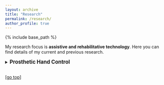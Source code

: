 ```yaml
---
layout: archive
title: "Research"
permalink: /research/
author_profile: true
---
```


{% include base_path %}

My research focus is **assistive and rehabilitative technology**. Here you can find details of my current and previous research.

<details>
    <summary><strong><big>Prosthetic Hand Control</big></strong></summary>
    <br>
    <details>
      <summary><strong>Terminal Device and Gripper Design</strong></summary>
      <strong>Non-Humanoid Prosthetic End Effectors</strong>
      <table width="100%" style="border:0px solid white; width:100%">
        <tr style="border:0px;">
          <td width="300" style="border:0px; vertical-align:top"><img src="https://digbychappell.github.io//images/research/non-humanoid.gif" align="right" width="300px"></td>
          <td width="450" style="border:0px; vertical-align:top"> <a href="https://arxiv.org/pdf/2409.15589">Beyond Humanoid Prosthetic Hands: Modular Terminal Devices That Improve User Performance</a>
            <br><b>Digby Chappell</b>, Barry Mulvey, Shehara Perera, Fernando Bello, Petar Kormushev, and Nicolas Rojas.<br>
            <i>Under Review.</i> <b>2023</b>.<br>
            <a href="https://arxiv.org/pdf/2409.15589">Pre-print</a> | <a href="https://youtu.be/lGFq_VcQJmM">Video</a>
          </td>
        </tr>
      </table>
    Despite decades of research and development, myoelectric prosthetic hands lack functionality and are often rejected by users. This lack in functionality can be attributed to the widely accepted anthropomorphic design ideology in the field; attempting to replicate human hand form and function despite severe limitations in control and sensing technology. Instead, prosthetic hands can be tailored to perform specific tasks without increasing complexity by shedding the constraints of anthropomorphism. In this paper, we develop and evaluate four open-source modular non-humanoid devices to perform the motion required to replicate human flicking motion and to twist a screwdriver, and the functionality required to pick and place flat objects and to cut paper. Experimental results from these devices demonstrate that, versus a humanoid prosthesis, non-humanoid prosthesis design dramatically improves task performance, reduces user compensatory movement, and reduces task load. Case studies with two end users demonstrate the translational benefits of this research. We found that special attention should be paid to monitoring end-user task load to ensure positive rehabilitation outcomes.
    <strong>The Hydra Hand</strong>
      <table width="100%" style="border:0px solid white; width:100%">
        <tr style="border:0px;">
          <td width="300" style="border:0px; vertical-align:top"><img src="https://digbychappell.github.io//images/research/hydra.gif" align="right" width="300px"></td>
          <td width="450" style="border:0px; vertical-align:top"> <a href="https://ieeexplore.ieee.org/document/10268091">The Hydra Hand: A Mode-Switching Underactuated Gripper with Precision and Power Grasping Modes</a>
            <br><b>Digby Chappell</b>, Fernando Bello, Petar Kormushev, and Nicolas Rojas.<br>
            <i>IEEE Robotics and Automation Letters (RA-L), presented at ICRA.</i> <b>2023</b>.<br>
            <a href="https://arxiv.org/abs/2309.14266.pdf">Paper</a> | <a href="https://www.youtube.com/watch?v=upLHX3POim0">Video</a>
          </td>
        </tr>
      </table>
      Human hands are able to grasp a wide range of object sizes, shapes, and weights, achieved via reshaping and altering their apparent grasping stiffness between compliant power and rigid precision. Achieving similar versatility in robotic hands remains a challenge, which has often been addressed by adding extra controllable degrees of freedom, tactile sensors, or specialised extra grasping hardware, at the cost of control complexity and robustness. We introduce a novel reconfigurable four-fingered two-actuator underactuated gripper -- the Hydra Hand -- that switches between compliant power and rigid precision grasps using a single motor, while generating grasps via a single hydraulic actuator -- exhibiting adaptive grasping between finger pairs, enabling the power grasping of two objects simultaneously. The mode switching mechanism and the hand's kinematics are presented and analysed, and performance is tested on two grasping benchmarks: one focused on rigid objects, and the other on items of clothing. The Hydra Hand is shown to excel at grasping large and irregular objects, and small objects with its respective compliant power and rigid precision configurations. The hand's versatility is then showcased by executing the challenging manipulation task of safely grasping and placing a bunch of grapes, and then plucking a single grape from the bunch.
    <br><br>
    </details>
    <br>
    <details>
      <summary><strong>Continuous Myoelectric Control</strong></summary>
      <strong>Closed-Loop Continuous Myoelectric Control</strong>
      <table width="100%" style="border:0px solid white; width:100%">
        <tr style="border:0px;">
          <td align="center" width="750" style="border:0px;"><img src="https://digbychappell.github.io//images/research/wass_continuous.png" width="600"></td>
        </tr>
        <tr style="border:0px;">
          <td width="750" style="border:0px;"> <a href="https://arxiv.org/pdf/2409.15578">Examining the physical and psychological effects of combining multimodal feedback with continuous control in prosthetic hands</a>
            <br><b>Digby Chappell</b>, Zeyu Yang, Angus B. Clark, Alexandre Berkovic, Colin Laganier, Weston Baxter, Fernando Bello, Petar Kormushev, and Nicolas Rojas.<br>
            <i>Under Review.</i> <b>2024</b>.<br>
            <a href="https://arxiv.org/pdf/2409.15578">Pre-print</a>
          </td>
        </tr>
      </table>
      This paper presents the implementation and evaluation of three specific, yet complementary, mechanisms of haptic feedback---namely normal displacement, tangential position, and vibration---to render, at a finger-level, aspects of touch and proprioception from a prosthetic hand without specialised sensors. This feedback is executed by an armband worn around the upper arm divided into five somatotopic modules, one per each finger. To evaluate the system, just-noticeable difference experiments for normal displacement and tangential position were carried out, validating that users are most sensitive to feedback from modules located on glabrous (hairless) skin regions of the upper arm. Moreover, users identifying finger-level contact using multi-modal feedback of vibration followed by normal displacement performed significantly better than those using vibration feedback alone, particularly when reporting exact combinations of fingers. Finally, the point of subjective equality of tangential position feedback was measured simultaneously for all modules, which showed promising results, but indicated that further development is required to achieve full finger-level position rendering.
      <br><br>      
      <strong>Haptic Feedback Armband</strong>
      <table width="100%" style="border:0px solid white; width:100%">
        <tr style="border:0px;">
          <td align="center" width="750" style="border:0px;"><img src="https://digbychappell.github.io//images/research/haptic_armband.png" width="600"></td>
        </tr>
        <tr style="border:0px;">
          <td width="750" style="border:0px;"> <a href="https://link.springer.com/chapter/10.1007/978-3-031-06249-0_16">A Multi-Modal Haptic Armband for Finger-Level Sensory Feedback from a Prosthetic Hand</a>
            <br>Alexandre Berkovic, Colin Laganier, <b>Digby Chappell</b>, Thrishantha Nanayakkara, Fernando Bello, Petar Kormushev, and Nicolas Rojas.<br>
            <i>Eurohaptics.</i> <b>2022</b>.<br>
            <a href="https://link.springer.com/content/pdf/10.1007/978-3-031-06249-0_16.pdf">Paper</a> | <a href="https://webcast.tuhh.de/Mediasite/Play/bdcfa56e8f1c4593a4690fd58b644c2d1d">Presentation</a>
          </td>
        </tr>
      </table>
      This paper presents the implementation and evaluation of three specific, yet complementary, mechanisms of haptic feedback---namely normal displacement, tangential position, and vibration---to render, at a finger-level, aspects of touch and proprioception from a prosthetic hand without specialised sensors. This feedback is executed by an armband worn around the upper arm divided into five somatotopic modules, one per each finger. To evaluate the system, just-noticeable difference experiments for normal displacement and tangential position were carried out, validating that users are most sensitive to feedback from modules located on glabrous (hairless) skin regions of the upper arm. Moreover, users identifying finger-level contact using multi-modal feedback of vibration followed by normal displacement performed significantly better than those using vibration feedback alone, particularly when reporting exact combinations of fingers. Finally, the point of subjective equality of tangential position feedback was measured simultaneously for all modules, which showed promising results, but indicated that further development is required to achieve full finger-level position rendering.
    </details>
    <br>
    <details>
      <summary><strong>Classification-Based Myoelectric Control</strong></summary>
      <strong>Control with Minimal Data</strong><br>
      <table width="100%" style="border:0px solid white; width:100%">
        <tr style="border:0px;">
          <td align="center" width="750" style="border:0px;"><img src="https://digbychappell.github.io//images/research/wass_discrete.gif" width="600"></td>
        </tr>
        <tr style="border:0px;">
          <td width="750" style="border:0px;"> <a href="https://ieeexplore.ieee.org/abstract/document/9896480/">Towards Instant Calibration in Myoelectric Prosthetic Hands: A Highly Data-Efficient Controller Based on the Wasserstein Distance (Oral Presentation)</a>
            <br><b>Digby Chappell</b>, Zeyu Yang, Honn Wee Son, Fernando Bello, Petar Kormushev, and Nicolas Rojas.<br>
            <i>IEEE International Conference on Rehabilitation Robotics (ICORR).</i> <b>2022</b>.<br>
            <a href="https://spiral.imperial.ac.uk/bitstream/10044/1/96928/2/Conference_Paper___ICORR_2022___Wasserstein_Control.pdf">Paper</a> | <a href="https://www.youtube.com/watch?v=AWtHQU4buZI">Video</a> | <a href="https://www.youtube.com/watch?v=O_SNMl11OJY">Presentation</a>
          </td>
        </tr>
      </table>
    Prosthetic hand control research typically focuses on developing increasingly complex controllers to achieve diminishing returns in pattern recognition of muscle activity signals, making models less suitable for user calibration. Some works have investigated transfer learning to alleviate this, but such approaches increase model size dramatically---thus reducing their suitability for implementation on real prostheses. In this work, we propose a novel, non-parametric controller that uses the Wasserstein distance to compare the distribution of incoming signals to those of a set of reference distributions, with the intended action classified as the closest distribution. This controller requires only a single capture of data per reference distribution, making calibration almost instantaneous. Preliminary experiments building a reference library show that, in theory, users are able to produce up to 9 distinguishable muscle activity patterns. However, in practice, variation when repeating actions reduces this. Controller accuracy results show that 10 participants without and 1 participant with upper limb difference were able to use the controller with a maximum of two recalibrations to perform 6 actions at an average accuracy of 89.9% and 86.7%, respectively. Practical experiments show that the controller allows users to complete all tasks of the Jebsen-Taylor Hand Function Test, although the task of picking and placing small common objects required on average more time than the protocol’s maximum time.
      <br><br>
      <strong>Embedded Deep Learning-Based Control (ICRA 2022)</strong><br>
      <table width="100%" style="border:0px solid white; width:100%">
        <tr style="border:0px;">
          <td width="300" style="border:0px; vertical-align:top"><img src="https://digbychappell.github.io//images/research/embedded.png" align="right" width="300px"></td>
          <td width="450" style="border:0px; vertical-align:top"> <a href="https://ieeexplore.ieee.org/abstract/document/9811741/">Instinctive Real-time sEMG-Based Control of Prosthetic Hand with Reduced Data Acquisition and Embedded Deep Learning Training</a>
            <br>Zeyu Yang, Angus B. Clark, <b>Digby Chappell</b>, and Nicolas Rojas.<br>
            <i>IEEE International Conference on Robotics and Automation (ICRA).</i> <b>2023</b>.<br>
            <a href="https://drive.google.com/file/u/0/d/1RFQpLkuLijaY43AA8kR5XPqLvcGlExeF/view">Paper</a> | <a href="https://www.youtube.com/watch?v=fXIlpW6o_YA">Presentation</a>
          </td>
        </tr>
      </table>
    Achieving instinctive multi-grasp control of prosthetic hands typically still requires a large number of sensors, such as electromyography (EMG) electrodes mounted on a residual limb, that can be costly and time consuming to position, with their signals difficult to classify. Deep-learning-based EMG classifiers however have shown promising results over traditional methods, yet due to high computational requirements, limited work has been done with in-prosthetic training. By targeting specific muscles non-invasively, separating grasping action into hold and release states, and implementing data augmentation, we show in this paper that accurate results for embedded, instinctive, multi-grasp control can be achieved with only 2 low-cost sensors, a simple neural network, and minimal amount of training data. The presented controller, which is based on only 2 surface EMG (sEMG) channels, is implemented in an enhanced version of the OLYMPIC prosthetic hand. Results demonstrate that the controller is capable of identifying all 7 specified grasps and gestures with 93% accuracy, and is successful in achieving several real-life tasks in a real world setting.
    </details>
    <br>
    <details>
      <summary><strong>User Training with Traditional Myoelectric Controllers</strong></summary>
      <strong>Virtual Reality Training</strong><br>
      <table width="100%" style="border:0px solid white; width:100%">
        <tr style="border:0px;">
          <td width="300" style="border:0px; vertical-align:top"><img src="https://digbychappell.github.io//images/research/vr_training.png" align="right" width="300px"></td>
          <td width="450" style="border:0px; vertical-align:top"> <a href="https://ieeexplore.ieee.org/abstract/document/9714006">Virtual Reality Pre-Prosthetic Hand Training with Physics Simulation and Robotic Force Interaction</a>
            <br><b>Digby Chappell</b>, Honn Wee Son, Angus B. Clark, Zeyu Yang, Fernando Bello, Petar Kormushev, and Nicolas Rojas.<br>
            <i>IEEE Robotics and Automation Letters (RA-L), presented at ICRA.</i> <b>2022</b>.<br>
            <a href="https://spiral.imperial.ac.uk/bitstream/10044/1/95373/2/Conference_Paper___ICRA_2022___VR_Prosthetic_Hand_Feedback_Resubmission.pdf">Paper</a> | <a href="https://www.youtube.com/watch?v=beY-pm6CNCM">Video</a> | <a href="https://www.youtube.com/watch?v=8G7L77RqZ6o">Presentation</a>
          </td>
        </tr>
      </table>
      Virtual reality (VR) rehabilitation systems have been proposed to enable prosthetic hand users to perform training before receiving their prosthesis. Improving pre-prosthetic training to be more representative and better prepare the patient for prosthesis use is a crucial step forwards in rehabilitation. However, existing VR platforms lack realism and accuracy in terms of the virtual hand and the forces produced when interacting with the environment. To address these shortcomings, this work presents a VR training platform based on accurate simulation of an anthropomorphic prosthetic hand, utilising an external robot arm to render realistic forces that the user would feel at the attachment point of their prosthesis. Experimental results with participants without upper limb difference show that training with this platform leads to a significant improvement in Box and Block scores compared to training in VR alone and a control group with no prior training. Results performing pick-and-place tasks with a wider range of objects demonstrates that training in VR alone negatively impacts performance, whereas the proposed platform has no significant impact on performance. User perception results highlight that the platform is much closer to using a physical prosthesis in terms of physical demand and effort, however frustration is significantly higher during training.
    </details>
</details>
<br>

[[go top](https://digbychappell.github.io/research/)]  
